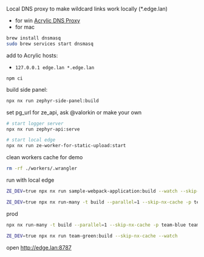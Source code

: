 Local DNS proxy to make wildcard links work locally (\*.edge.lan)

- for win [Acrylic DNS Proxy](https://mayakron.altervista.org/support/acrylic/Home.htm)
- for mac
```bash
brew install dnsmasq
sudo brew services start dnsmasq
```
add to Acrylic hosts:

- `127.0.0.1 edge.lan *.edge.lan`

`npm ci`

build side panel:
```bash
npx nx run zephyr-side-panel:build
```

set pg_url for ze_api, ask @valorkin or make your own

```bash
# start logger server
npx nx run zephyr-api:serve
```

```bash
# start local edge
npx nx run ze-worker-for-static-upload:start
```

clean workers cache for demo

```bash
rm -rf ./workers/.wrangler
```

run with local edge

```bash
ZE_DEV=true npx nx run sample-webpack-application:build --watch --skip-nx-cache
```

```bash
ZE_DEV=true npx nx run-many -t build --parallel=1 --skip-nx-cache -p team-blue team-red team-green
```

prod
```bash
npx nx run-many -t build --parallel=1 --skip-nx-cache -p team-blue team-red team-green
```

```bash
ZE_DEV=true npx nx run team-green:build --skip-nx-cache --watch
```

open http://edge.lan:8787
